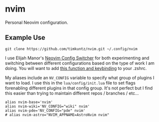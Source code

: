 # nvim
Personal Neovim configuration.

## Example Use

```
git clone https://github.com/timkuntz/nvim.git ~/.config/nvim
```

I use Elijah Manor's [Neovim Config Switcher](https://www.youtube.com/watch?v=LkHjJlSgKZY) for both experimenting and switching between different configurations based on the type of work I am doing. You will want to add [this function and keybinding](https://gist.github.com/elijahmanor/b279553c0132bfad7eae23e34ceb593b) to your .zshrc.

My aliases include an `NV_CONFIG` variable to specify what group of plugins I want to load. I use this in the `lua/config/init.lua` file to set flags forenabling different plugins in that config group. It's not perfect but I find this easier than trying to maintain different repos / branches / etc...
```
alias nvim-base='nvim'
alias nvim-wiki='NV_CONFIG="wiki" nvim'
alias nvim-pde='NV_CONFIG="pde" nvim'
# alias nvim-astro="NVIM_APPNAME=AstroNvim nvim"
```
